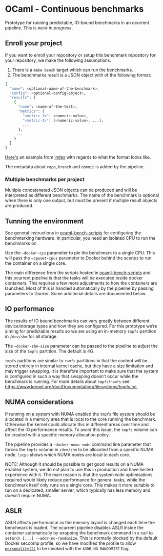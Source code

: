 # OCaml - Continuous benchmarks

Prototype for running predictable, IO-bound benchmarks in an ocurrent pipeline. This is *work in progress*.

## Enroll your project

If you want to enroll your repository or setup this benchmark repository for your repository, we make the following assumptions.

1. There is a `make bench` target which can run the benchmarks.
2. The benchmarks result is a JSON object with of the following format:

```bash
{
  "name": <optional-name-of-the-benchmark>,
  "config": <optional-config-object>,
  "results": [
    {
      "name": <name-of-the-test>,
      "metrics": {
        "<metric-1>": <numeric-value>,
        "<metric-2>": [<numeric-value>, ...],
        ...
      },
     ...
    }
  ]
}
```

[Here's](https://gist.github.com/gs0510/9ef5d47582b7fbf8dda6df0af08537e4) an example from [index](https://github.com/mirage/index) with regards to what the format looks like.

The metadata about `repo`, `branch` and `commit` is added by the pipeline.


### Multiple benchmarks per project

Multiple concatenated JSON objects can be produced and will be interpreted as different benchmarks. The name of the benchmark is optional when there is only one output, but must be present if multiple result objects are produced.


## Tunning the environment

See general instructions in [ocaml-bench-scripts](https://github.com/ocaml-bench/ocaml_bench_scripts/) for configuring the benchmarking hardware. In particular, you need an isolated CPU to run the benchmarks on.

Use the `—docker-cpu` parameter to pin the benchmark to a single CPU. This will pass the `—cpuset-cpus` parameter to Docker behind the scenes to run the container on a single core.

The main difference from the scripts hosted in [ocaml-bench-scripts](https://github.com/ocaml-bench/ocaml_bench_scripts/) and this ocurrent pipeline is that the tasks will be executed inside docker containers. This requires a few more adjustments to how the containers are launched. Most of this is handled automatically by the pipeline by passing parameters to Docker. Some additional details are documented below.


## IO performance

The results of IO bound benchmarks can vary greatly between different device/storage types and how they are configured. For this prototype we’re aiming for predictable results so we are using an in-memory `tmpfs` partition in `/dev/shm` for all storage.

The `—docker-shm-size` parameter can be passed to the pipeline to adjust the size of the `tmpfs` partition. The default is 4G.

`tmpfs` partitions are similar to `ramfs` partitions in that the content will be stored entirely in internal kernel cache, but they have a size limitation and may trigger swapping. It is therefore important to make sure that the system is configured in such a way that swapping doesn’t occur while the benchmark is running. For more details about `tmpfs`/`ramfs` see https://www.kernel.org/doc/Documentation/filesystems/tmpfs.txt.


## NUMA considerations

If running on a system with NUMA enabled the `tmpfs` file system should be allocated in a memory area that is local to the core running the benchmark. Otherwise the kernel could allocate this in different areas over time and affect the IO performance results. To avoid this issue, the `tmpfs` volume can be created with a specific memory allocation policy.

The pipeline provides a `—docker-numa-node` command line parameter that forces the `tmpfs` volume in `/dev/shm` to be allocated from a specific NUMA node. `lscpu` shows which NUMA nodes are local to each core.

NOTE: Although it should be possible to get good results on a NUMA enabled system, we do not plan to use this in production and have limited experience with it. The main reason is that the system wide optimisations required would likely reduce performance for general tasks, while the benchmark itself only runs on a single core. This makes it more suitable to run on a dedicated, smaller server, which typically has less memory and doesn’t require NUMA.


## ASLR

ASLR affects performance as the memory layout is changed each time the benchmark is loaded. The ocurrent pipeline disables ASLR inside the container automatically by wrapping the benchmark command in a call to `setarch [...] --addr-no-randomize`. This is normally blocked by the default Docker seccomp profile, so we have modified the profile to allow [`personality(2)`](http://man7.org/linux/man-pages/man2/personality.2.html) to be invoked with the `ADDR_NO_RANDOMIZE` flag.


